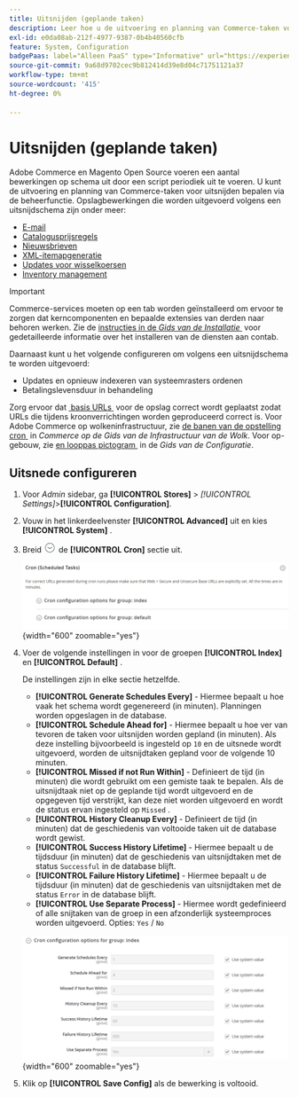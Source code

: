 ```yaml
---
title: Uitsnijden (geplande taken)
description: Leer hoe u de uitvoering en planning van Commerce-taken voor uitsnijden kunt regelen via Beheer.
exl-id: e0da08ab-212f-4977-9387-0b4b40560cfb
feature: System, Configuration
badgePaas: label="Alleen PaaS" type="Informative" url="https://experienceleague.adobe.com/nl/docs/commerce/user-guides/product-solutions" tooltip="Is alleen van toepassing op Adobe Commerce op Cloud-projecten (door Adobe beheerde PaaS-infrastructuur) en op projecten in het veld."
source-git-commit: 9a68d9702cec9b812414d39e8d04c71751121a37
workflow-type: tm+mt
source-wordcount: '415'
ht-degree: 0%

---
```


# Uitsnijden (geplande taken)

Adobe Commerce en Magento Open Source voeren een aantal bewerkingen op schema uit door een script periodiek uit te voeren. U kunt de uitvoering en planning van Commerce-taken voor uitsnijden bepalen via de beheerfunctie. Opslagbewerkingen die worden uitgevoerd volgens een uitsnijdschema zijn onder meer:

- [E-mail](email-communications.md)
- [Catalogusprijsregels](../merchandising-promotions/price-rules-catalog.md)
- [Nieuwsbrieven](../merchandising-promotions/newsletters.md)
- [XML-itemapgeneratie](../merchandising-promotions/sitemap-xml.md)
- [Updates voor wisselkoersen](../stores-purchase/currency-update.md)
- [Inventory management](../inventory-management/introduction.md)

>[!IMPORTANT]
>
>Commerce-services moeten op een tab worden geïnstalleerd om ervoor te zorgen dat kerncomponenten en bepaalde extensies van derden naar behoren werken. Zie de [&#x200B; instructies in de _Gids van de Installatie_ &#x200B;](https://experienceleague.adobe.com/docs/commerce-operations/installation-guide/next-steps/configuration.html?lang=nl-NL) voor gedetailleerde informatie over het installeren van de diensten aan contab.

Daarnaast kunt u het volgende configureren om volgens een uitsnijdschema te worden uitgevoerd:

- Updates en opnieuw indexeren van systeemrasters ordenen
- Betalingslevensduur in behandeling

Zorg ervoor dat [&#x200B; basis URLs &#x200B;](../stores-purchase/store-urls.md) voor de opslag correct wordt geplaatst zodat URLs die tijdens kroonverrichtingen worden geproduceerd correct is. Voor Adobe Commerce op wolkeninfrastructuur, zie [&#x200B; de banen van de opstelling cron &#x200B;](https://experienceleague.adobe.com/docs/commerce-cloud-service/user-guide/configure/app/properties/crons-property.html?lang=nl-NL) in _Commerce op de Gids van de Infrastructuur van de Wolk_. Voor op-gebouw, zie [&#x200B; en looppas pictogram &#x200B;](https://experienceleague.adobe.com/docs/commerce-operations/configuration-guide/cli/configure-cron-jobs.html?lang=nl-NL) in de _Gids van de Configuratie_.

## Uitsnede configureren

1. Voor _Admin_ sidebar, ga **[!UICONTROL Stores]** > _[!UICONTROL Settings]_>**[!UICONTROL Configuration]**.

1. Vouw in het linkerdeelvenster **[!UICONTROL Advanced]** uit en kies **[!UICONTROL System]** .

1. Breid ![&#x200B; selecteur van de Uitbreiding &#x200B;](../assets/icon-display-expand.png) de **[!UICONTROL Cron]** sectie uit.

   ![&#x200B; Geavanceerde configuratie - bouwtaken &#x200B;](../configuration-reference/advanced/assets/system-cron.png){width="600" zoomable="yes"}

1. Voer de volgende instellingen in voor de groepen **[!UICONTROL Index]** en **[!UICONTROL Default]** .

   De instellingen zijn in elke sectie hetzelfde.

   - **[!UICONTROL Generate Schedules Every]** - Hiermee bepaalt u hoe vaak het schema wordt gegenereerd (in minuten). Planningen worden opgeslagen in de database.
   - **[!UICONTROL Schedule Ahead for]** - Hiermee bepaalt u hoe ver van tevoren de taken voor uitsnijden worden gepland (in minuten). Als deze instelling bijvoorbeeld is ingesteld op `10` en de uitsnede wordt uitgevoerd, worden de uitsnijdtaken gepland voor de volgende 10 minuten.
   - **[!UICONTROL Missed if not Run Within]** - Definieert de tijd (in minuten) die wordt gebruikt om een gemiste taak te bepalen. Als de uitsnijdtaak niet op de geplande tijd wordt uitgevoerd en de opgegeven tijd verstrijkt, kan deze niet worden uitgevoerd en wordt de status ervan ingesteld op `Missed` .
   - **[!UICONTROL History Cleanup Every]** - Definieert de tijd (in minuten) dat de geschiedenis van voltooide taken uit de database wordt gewist.
   - **[!UICONTROL Success History Lifetime]** - Hiermee bepaalt u de tijdsduur (in minuten) dat de geschiedenis van uitsnijdtaken met de status `Successful` in de database blijft.
   - **[!UICONTROL Failure History Lifetime]** - Hiermee bepaalt u de tijdsduur (in minuten) dat de geschiedenis van uitsnijdtaken met de status `Error` in de database blijft.
   - **[!UICONTROL Use Separate Process]** - Hiermee wordt gedefinieerd of alle snijtaken van de groep in een afzonderlijk systeemproces worden uitgevoerd. Opties: `Yes` / `No`

   ![&#x200B; Geavanceerde configuratie - de index van de cron groep &#x200B;](../configuration-reference/advanced/assets/system-cron-group-index.png){width="600" zoomable="yes"}

1. Klik op **[!UICONTROL Save Config]** als de bewerking is voltooid.
